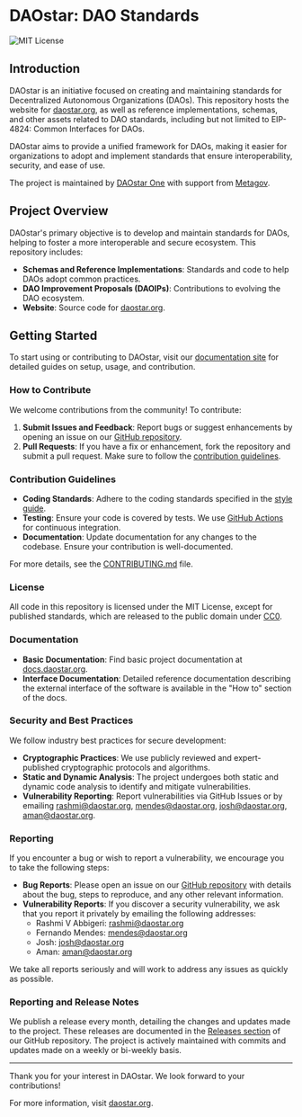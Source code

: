 # DAOstar: DAO Standards

![MIT License](https://img.shields.io/badge/license-MIT-blue.svg)

## Introduction

DAOstar is an initiative focused on creating and maintaining standards for Decentralized Autonomous Organizations (DAOs). This repository hosts the website for [daostar.org](https://daostar.org), as well as reference implementations, schemas, and other assets related to DAO standards, including but not limited to EIP-4824: Common Interfaces for DAOs.

DAOstar aims to provide a unified framework for DAOs, making it easier for organizations to adopt and implement standards that ensure interoperability, security, and ease of use.

The project is maintained by [DAOstar One](https://daostar.one) with support from [Metagov](https://metagov.org).

## Project Overview

DAOstar's primary objective is to develop and maintain standards for DAOs, helping to foster a more interoperable and secure ecosystem. This repository includes:

- **Schemas and Reference Implementations**: Standards and code to help DAOs adopt common practices.
- **DAO Improvement Proposals (DAOIPs)**: Contributions to evolving the DAO ecosystem.
- **Website**: Source code for [daostar.org](https://daostar.org).

## Getting Started

To start using or contributing to DAOstar, visit our [documentation site](https://docs.daostar.org) for detailed guides on setup, usage, and contribution.

### How to Contribute

We welcome contributions from the community! To contribute:

1. **Submit Issues and Feedback**: Report bugs or suggest enhancements by opening an issue on our [GitHub repository](https://github.com/metagov/daostar/issues).
2. **Pull Requests**: If you have a fix or enhancement, fork the repository and submit a pull request. Make sure to follow the [contribution guidelines](#contribution-guidelines).

### Contribution Guidelines

- **Coding Standards**: Adhere to the coding standards specified in the [style guide](CONTRIBUTING.md).
- **Testing**: Ensure your code is covered by tests. We use [GitHub Actions](https://github.com/features/actions) for continuous integration.
- **Documentation**: Update documentation for any changes to the codebase. Ensure your contribution is well-documented.

For more details, see the [CONTRIBUTING.md](CONTRIBUTING.md) file.

### License

All code in this repository is licensed under the MIT License, except for published standards, which are released to the public domain under [CC0](https://creativecommons.org/share-your-work/public-domain/cc0/).

### Documentation

- **Basic Documentation**: Find basic project documentation at [docs.daostar.org](https://docs.daostar.org).
- **Interface Documentation**: Detailed reference documentation describing the external interface of the software is available in the "How to" section of the docs.

### Security and Best Practices

We follow industry best practices for secure development:

- **Cryptographic Practices**: We use publicly reviewed and expert-published cryptographic protocols and algorithms.
- **Static and Dynamic Analysis**: The project undergoes both static and dynamic code analysis to identify and mitigate vulnerabilities.
- **Vulnerability Reporting**: Report vulnerabilities via GitHub Issues or by emailing rashmi@daostar.org, mendes@daostar.org, josh@daostar.org, aman@daostar.org.

### Reporting

If you encounter a bug or wish to report a vulnerability, we encourage you to take the following steps:

- **Bug Reports**: Please open an issue on our [GitHub repository](https://github.com/metagov/daostar/issues) with details about the bug, steps to reproduce, and any other relevant information.
- **Vulnerability Reports**: If you discover a security vulnerability, we ask that you report it privately by emailing the following addresses:
  - Rashmi V Abbigeri: [rashmi@daostar.org](mailto:rashmi@daostar.org)
  - Fernando Mendes: [mendes@daostar.org](mailto:mendes@daostar.org)
  - Josh: [josh@daostar.org](mailto:josh@daostar.org)
  - Aman: [aman@daostar.org](mailto:aman@daostar.org)

We take all reports seriously and will work to address any issues as quickly as possible.

### Reporting and Release Notes

We publish a release every month, detailing the changes and updates made to the project. These releases are documented in the [Releases section](https://github.com/metagov/daostar/releases) of our GitHub repository.
The project is actively maintained with commits and updates made on a weekly or bi-weekly basis.

---

Thank you for your interest in DAOstar. We look forward to your contributions!

For more information, visit [daostar.org](https://daostar.org).
